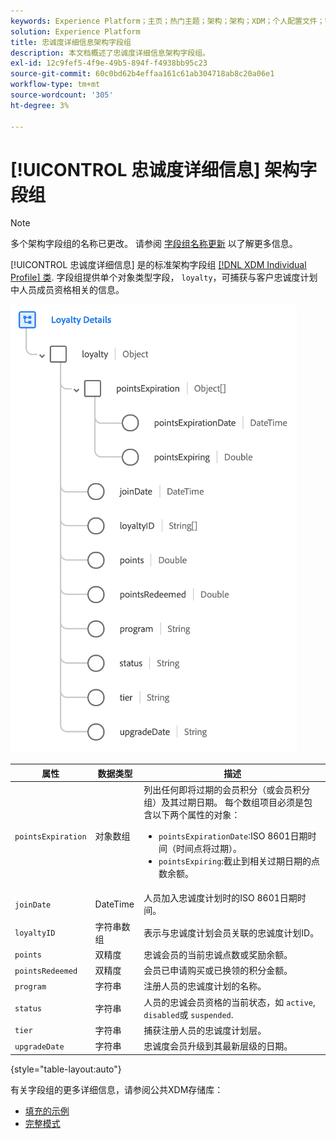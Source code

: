```yaml
---
keywords: Experience Platform；主页；热门主题；架构；架构；XDM；个人配置文件；字段；架构；架构；忠诚度详细信息；架构设计；字段组；字段组；
solution: Experience Platform
title: 忠诚度详细信息架构字段组
description: 本文档概述了忠诚度详细信息架构字段组。
exl-id: 12c9fef5-4f9e-49b5-894f-f4938bb95c23
source-git-commit: 60c0bd62b4effaa161c61ab304718ab8c20a06e1
workflow-type: tm+mt
source-wordcount: '305'
ht-degree: 3%

---
```


# [!UICONTROL 忠诚度详细信息] 架构字段组

>[!NOTE]
>
>多个架构字段组的名称已更改。 请参阅 [字段组名称更新](../name-updates.md) 以了解更多信息。

[!UICONTROL 忠诚度详细信息] 是的标准架构字段组 [[!DNL XDM Individual Profile] 类](../../classes/individual-profile.md). 字段组提供单个对象类型字段， `loyalty`，可捕获与客户忠诚度计划中人员成员资格相关的信息。

![](../../images/field-groups/loyalty-details.png)

| 属性 | 数据类型 | 描述 |
| --- | --- | --- |
| `pointsExpiration` | 对象数组 | 列出任何即将过期的会员积分（或会员积分组）及其过期日期。 每个数组项目必须是包含以下两个属性的对象： <ul><li>`pointsExpirationDate`:ISO 8601日期时间（时间点将过期）。</li><li>`pointsExpiring`:截止到相关过期日期的点数余额。</li></ul> |
| `joinDate` | DateTime | 人员加入忠诚度计划时的ISO 8601日期时间。 |
| `loyaltyID` | 字符串数组 | 表示与忠诚度计划会员关联的忠诚度计划ID。 |
| `points` | 双精度 | 忠诚会员的当前忠诚点数或奖励余额。 |
| `pointsRedeemed` | 双精度 | 会员已申请购买或已换领的积分金额。 |
| `program` | 字符串 | 注册人员的忠诚度计划的名称。 |
| `status` | 字符串 | 人员的忠诚会员资格的当前状态，如 `active`, `disabled`或 `suspended`. |
| `tier` | 字符串 | 捕获注册人员的忠诚度计划层。 |
| `upgradeDate` | 字符串 | 忠诚度会员升级到其最新层级的日期。 |

{style=&quot;table-layout:auto&quot;}

有关字段组的更多详细信息，请参阅公共XDM存储库：

* [填充的示例](https://github.com/adobe/xdm/blob/master/components/fieldgroups/profile/profile-loyalty-details.example.1.json)
* [完整模式](https://github.com/adobe/xdm/blob/master/components/fieldgroups/profile/profile-loyalty-details.schema.json)
